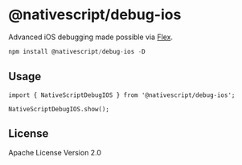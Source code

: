 # @nativescript/debug-ios

Advanced iOS debugging made possible via [Flex](https://github.com/FLEXTool/FLEX).

```javascript
npm install @nativescript/debug-ios -D
```

## Usage

```
import { NativeScriptDebugIOS } from '@nativescript/debug-ios';

NativeScriptDebugIOS.show();
```

## License

Apache License Version 2.0
